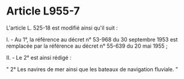 # Article L955-7

L'article L. 525-18 est modifié ainsi qu'il suit :

I. - Au 1°, la référence au décret n° 53-968 du 30 septembre 1953 est remplacée par la référence au décret n° 55-639 du 20 mai 1955 ;

II. - Le 2° est ainsi rédigé :

" 2° Les navires de mer ainsi que les bateaux de navigation fluviale. "
